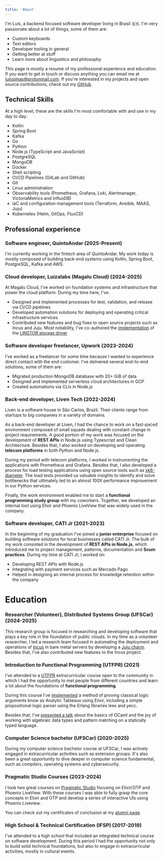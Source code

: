 ```yaml
---
title: 'About'
---
```


I'm Luís, a backend focused software developer living in Brasil 🇧🇷. I'm very passionate about a lot of things, some of them are:

- Custom keyboards
- Text editors
- Developer tooling in general
- Getting better at stuff
- Learn more about linguistics and philosophy

This page is mostly a resume of my professional experience and education. If you want to get in touch or discuss anything you can email me at <luissimas@protonmail.com>. If you're interested in my projects and open source contributions, check out my [GitHub](https://github.com/luissimas).

## Technical Skills

At a high level, these are the skills I'm most comfortable with and use in my day to day:

- Kotlin
- Spring Boot
- Kafka
- Go
- Python
- Node.js (TypeScript and JavaScript)
- PostgreSQL
- MongoDB
- Docker
- Shell scripting
- CI/CD Pipelines (GitLab and GitHub)
- Git
- Linux administration
- Observability tools (Prometheus, Grafana, Loki, Alertmanager, VictoriaMetrics and InfluxDB)
- IaC and configuration management tools (Terraform, Ansible, MAAS, Juju)
- Kubernetes (Helm, GitOps, FluxCD)

## Professional experience

### Software engineer, QuintoAndar (2025-Present)

I'm currently working in the fintech area of QuintoAndar. My work today is mostly composed of building back-end systems using Kotlin, Spring Boot, PostgreSQL, Kafka and AWS.

### Cloud developer, Luizalabs (Magalu Cloud) (2024-2025)

At Magalu Cloud, I've worked on foundation systems and infrastructure that power the cloud platform. During my time here, I've:

- Designed and implemented processes for test, validation, and release via CI/CD pipelines
- Developed automation solutions for deploying and operating critical infrastructure services
- Contributed new features and bug fixes to open source projects such as Incus and Juju. Most notability, I've co-authored the [implementation](https://github.com/lxc/incus/pull/1621) of the [LINSTOR storage driver](https://linuxcontainers.org/incus/docs/main/reference/storage_linstor)

### Software developer freelancer, Upwork (2023-2024)

I've worked as a freelancer for some time because I wanted to experience direct contact with the end customer. I've delivered several end-to-end solutions, some of them are:

- Migrated production MongoDB database with 20+ GiB of data
- Designed and implemented serverless cloud architectures in GCP
- Created automations via CLIs in Node.js

### Back-end developer, Liven Tech (2022-2024)

Liven is a software house in São Carlos, Brazil. Their clients range from startups to big companies in a variety of domains.

As a back-end developer at Liven, I had the chance to work on a fast-paced environment composed of small squads dealing with constant change in project requirements. A good portion of my work was focused on the development of **REST APIs** in Node.js using Typescript and Clean Architecture. Besides that, I also worked on developing and operating **telecom platforms** in both Python and Node.js.

During my period with telecom platforms, I worked in instrumenting the applications with Prometheus and Grafana. Besides that, I also developed a process for load testing applications using open source tools such as [xk6-diameter](https://github.com/MATRIXXSoftware/xk6-diameter). The load tests provided us valuable insights to identify and solve bottlenecks that ultimately led to an almost 100X performance improvement in our Python services.

Finally, the work environment enabled me to start a **functional programming study group** with my coworkers. Together, we developed an internal tool using Elixir and Phoenix LiveView that was widely used in the company.

### Software developer, CATI Jr (2021-2023)

In the beginning of my graduation I've joined a **junior enterprise** focused on building software solutions for local businesses called CATI Jr. The bulk of my work consisted in the development of **REST APIs in Node.js**, which introduced me to project management, patterns, documentation and **Scum practices**. During my time at CATI Jr, I worked on:

- Developing REST APIs with Node.js
- Integrating with payment services such as Mercado Pago
- Helped in designing an internal process for knowledge retention within the company

# Education

### Researcher (Volunteer), Distributed Systems Group (UFSCar) (2024-2025)

This research group is focused in researching and developing software that plays a key role in the foundation of public clouds. In my time as a volunteer researcher, I led a research team focused in automating the deployment and operations of [Incus](https://github.com/lxc/incus) in bare metal servers by developing a [Juju charm](https://github.com/cloudlabs-ufscar/incus-charm). Besides that, I've also contributed new features to the Incus project.

### Introduction to Functional Programming (UTFPR) (2021)

I've attended to a [UTFPR](https://www.utfpr.edu.br/) extracurricular course open to the community in which I had the opportunity to met people from different countries and learn a lot about the foundations of **functional programming**.

During this course I've [implemented](https://github.com/luissimas/analytic_tableaux) a method of proving classical logic arguments know as Analytic Tableaux using Elixir, including a simple propositional logic parser using the Erlang libraries leex and yecc.

Besides that, I've [presented a talk](https://youtu.be/rTL4TtpdjIE?t=1573) about the basics of OCaml and the joy of working with algebraic data types and pattern matching on a statically typed language.

### Computer Science bachelor (UFSCar) (2020-2025)

During my computer science bachelor course at UFSCar, I was actively engaged in extracurricular activities such as extension groups. It's also been a great opportunity to dive deeper in computer science fundamental, such as compilers, operating systems and cybersecurity.

### Pragmatic Studio Courses (2023-2024)

I took two great courses on [Pragmatic Studio](https://pragmaticstudio.com/) focusing on Elixir/OTP and Phoenix LiveView. With these courses I was able to fully grasp the core concepts in Elixir and OTP and develop a series of interactive UIs using Phoenix Liveview.

You can check out my certificates of conclusion at my [alumni page](https://pragmaticstudio.com/alumni/lu%C3%ADs-simas-l-sv).

### High School & Technical Certification (IFSP) (2017-2019)

I've attended to a high school that included an integrated technical course on software development. During this period I had the opportunity not only to build solid technical foundations, but also to engage in extracurricular activities, mostly in cultural events.
